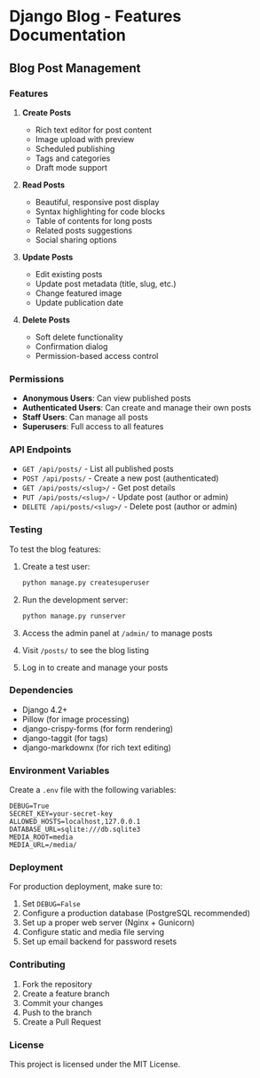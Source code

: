 # Django Blog - Features Documentation

## Blog Post Management

### Features

1. **Create Posts**
   - Rich text editor for post content
   - Image upload with preview
   - Scheduled publishing
   - Tags and categories
   - Draft mode support

2. **Read Posts**
   - Beautiful, responsive post display
   - Syntax highlighting for code blocks
   - Table of contents for long posts
   - Related posts suggestions
   - Social sharing options

3. **Update Posts**
   - Edit existing posts
   - Update post metadata (title, slug, etc.)
   - Change featured image
   - Update publication date

4. **Delete Posts**
   - Soft delete functionality
   - Confirmation dialog
   - Permission-based access control

### Permissions

- **Anonymous Users**: Can view published posts
- **Authenticated Users**: Can create and manage their own posts
- **Staff Users**: Can manage all posts
- **Superusers**: Full access to all features

### API Endpoints

- `GET /api/posts/` - List all published posts
- `POST /api/posts/` - Create a new post (authenticated)
- `GET /api/posts/<slug>/` - Get post details
- `PUT /api/posts/<slug>/` - Update post (author or admin)
- `DELETE /api/posts/<slug>/` - Delete post (author or admin)

### Testing

To test the blog features:

1. Create a test user:
   ```bash
   python manage.py createsuperuser
   ```

2. Run the development server:
   ```bash
   python manage.py runserver
   ```

3. Access the admin panel at `/admin/` to manage posts
4. Visit `/posts/` to see the blog listing
5. Log in to create and manage your posts

### Dependencies

- Django 4.2+
- Pillow (for image processing)
- django-crispy-forms (for form rendering)
- django-taggit (for tags)
- django-markdownx (for rich text editing)

### Environment Variables

Create a `.env` file with the following variables:

```
DEBUG=True
SECRET_KEY=your-secret-key
ALLOWED_HOSTS=localhost,127.0.0.1
DATABASE_URL=sqlite:///db.sqlite3
MEDIA_ROOT=media
MEDIA_URL=/media/
```

### Deployment

For production deployment, make sure to:

1. Set `DEBUG=False`
2. Configure a production database (PostgreSQL recommended)
3. Set up a proper web server (Nginx + Gunicorn)
4. Configure static and media file serving
5. Set up email backend for password resets

### Contributing

1. Fork the repository
2. Create a feature branch
3. Commit your changes
4. Push to the branch
5. Create a Pull Request

### License

This project is licensed under the MIT License.

